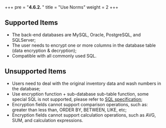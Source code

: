 +++
pre = "<b>4.6.2. </b>"
title = "Use Norms"
weight = 2
+++

## Supported Items

* The back-end databases are MySQL, Oracle, PostgreSQL, and SQLServer;
* The user needs to encrypt one or more columns in the database table (data encryption & decryption);
* Compatible with all commonly used SQL.

## Unsupported Items

* Users need to deal with the original inventory data and wash numbers in the database;
* Use encryption function + sub-database sub-table function, some special SQL is not supported, please refer to [SQL specification]( https://shardingsphere.apache.org/document/current/en/features/sharding/use-norms/sql/);
* Encryption fields cannot support comparison operations, such as: greater than less than, ORDER BY, BETWEEN, LIKE, etc;
* Encryption fields cannot support calculation operations, such as AVG, SUM, and calculation expressions.

